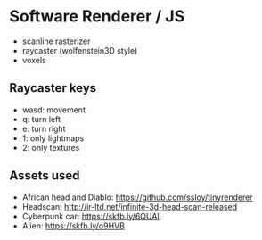 # Software Renderer / JS

* scanline rasterizer
* raycaster (wolfenstein3D style)
* voxels

## Raycaster keys

* wasd: movement
* q: turn left
* e: turn right
* 1: only lightmaps
* 2: only textures

## Assets used

* African head and Diablo: https://github.com/ssloy/tinyrenderer
* Headscan: http://ir-ltd.net/infinite-3d-head-scan-released
* Cyberpunk car: https://skfb.ly/6QUAI
* Alien: https://skfb.ly/o9HVB
